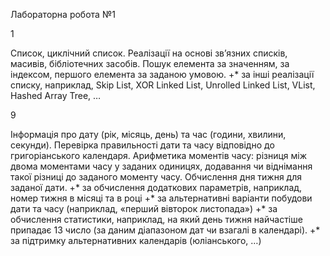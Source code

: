Лабораторна робота №1

1

Список, циклічний список. Реалізації на основі зв’язних списків, масивів, бібліотечних засобів. Пошук елемента за значенням, за індексом, першого елемента за заданою умовою. 
+* за інші реалізації списку, наприклад, Skip List, XOR Linked List, Unrolled Linked List, VList, Hashed Array Tree, …

9

Інформація про дату (рік, місяць, день) та час (години, хвилини, секунди). Перевірка правильності дати та часу відповідно до григоріанського календаря. Арифметика моментів часу: різниця між двома моментами часу у заданих одиницях, додавання чи віднімання такої різниці до заданого моменту часу. Обчислення дня тижня для заданої дати.
+* за обчислення додаткових параметрів, наприклад, номер тижня в місяці та в році
+* за альтернативні варіанти побудови дати та часу (наприклад, «перший вівторок листопада»)
+* за обчислення статистики, наприклад, на який день тижня найчастіше припадає 13 число (за даним діапазоном дат чи взагалі в календарі).
+* за підтримку альтернативних календарів (юліанського, …)

